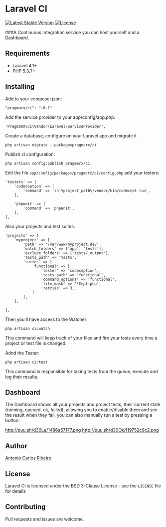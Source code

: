 # Laravel CI

[![Latest Stable Version](https://poser.pugx.org/pragmarx/ci/v/stable.png)](https://packagist.org/packages/pragmarx/ci) [![License](https://poser.pugx.org/pragmarx/ci/license.png)](https://packagist.org/packages/pragmarx/ci)

###A Continuous Integration service you can host yourself and a Dashboard.

## Requirements

- Laravel 4.1+
- PHP 5.3.7+

## Installing

Add to your composer.json:

    "pragmarx/ci": "~0.1"

Add the service provider to your app/config/app.php:

    'PragmaRX\Ci\Vendor\Laravel\ServiceProvider',

Create a database, configure on your Laravel app and migrate it

    php artisan migrate --package=pragmarx/ci

Publish ci configuration:

    php artisan config:publish pragmarx/ci

Edit the file `app/config/packages/pragmarx/ci/config.php` add your testers:

	'testers' => [
		'codeception' => [
			'command' => 'sh %project_path%/vendor/bin/codecept run',
		],

		'phpunit' => [
			'command' => 'phpunit',
		],
	],

Also your projects and test suites:

	'projects' => [
		'myproject' => [
			'path' => '/var/www/myproject.dev',
			'watch_folders' => ['app', 'tests'],
			'exclude_folders' => ['tests/_output'],
			'tests_path' => 'tests',
			'suites' => [
				'functional' => [
					'tester' => 'codeception',
					'tests_path' => 'functional',
					'command_options' => 'functional',
					'file_mask' => '*Cept.php',
					'retries' => 3,
				]
			],
		],

	],

Then you'll have access to the Watcher:

    php artisan ci:watch

This command will keep track of your files and fire your tests every time a project or test file is changed.


Adnd the Tester:

    php artisan ci:test

This command is responsible for taking tests from the queue, execute and log their results.

## Dashboard

The Dashboard shows all your projects and project tests, their current state (running, queued, ok, failed), allowing you to enable/disable them and see the result when they fail, you can also manually run a test by pressing a button.

http://puu.sh/d30Le/1486a57177.png
http://puu.sh/d30Ok/f19752c9c2.png

## Author

[Antonio Carlos Ribeiro](http://twitter.com/iantonioribeiro)

## License

Laravel Ci is licensed under the BSD 3-Clause License - see the `LICENSE` file for details

## Contributing

Pull requests and issues are welcome.
